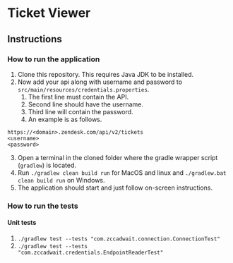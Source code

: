 # Ticket Viewer

## Instructions

### How to run the application

1. Clone this repository. This requires Java JDK to be installed.
2. Now add your api along with username and password to ```src/main/resources/credentials.properties```.
   1. The first line must contain the API.
   2. Second line should have the username.
   3. Third line will contain the password.
   4. An example is as follows.
```
https://<domain>.zendesk.com/api/v2/tickets
<username>
<password>
```
3. Open a terminal in the cloned folder where the gradle wrapper script (```gradlew```) is located.
4. Run ```./gradlew clean build run``` for MacOS and linux and ```./gradlew.bat clean build run``` on Windows.
5. The application should start and just follow on-screen instructions.

### How to run the tests

#### Unit tests

1. ```./gradlew test --tests "com.zccadwait.connection.ConnectionTest"```
2. ```./gradlew test --tests "com.zccadwait.credentials.EndpointReaderTest"```